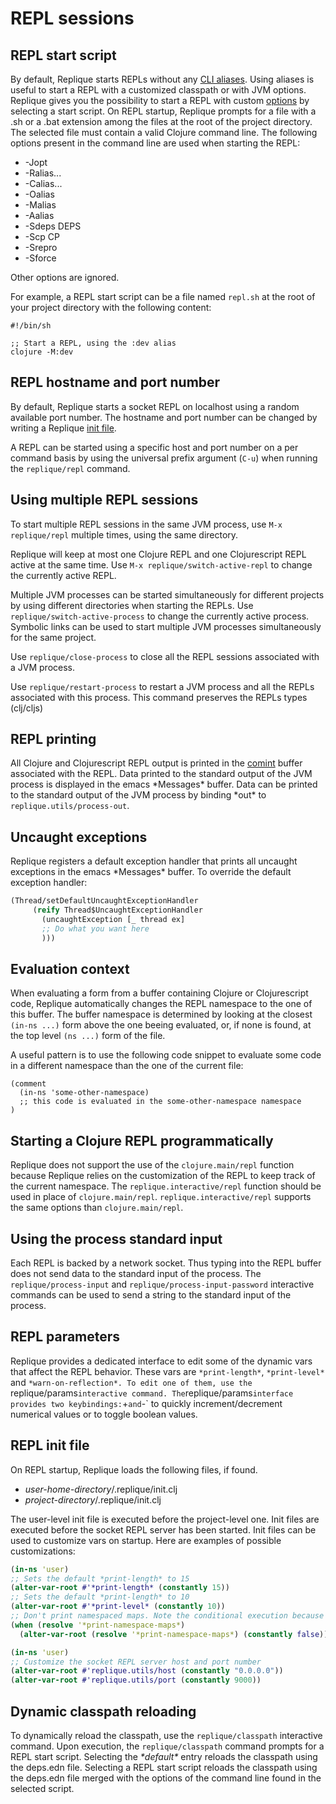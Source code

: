 # REPL sessions

## REPL start script

By default, Replique starts REPLs without any [CLI aliases](https://clojure.org/reference/deps_and_cli#_aliases).
Using aliases is useful to start a REPL with a customized classpath or with JVM options.
Replique gives you the possibility to start a REPL with custom [options](https://clojure.org/reference/deps_and_cli#_usage) by selecting a start script.
On REPL startup, Replique prompts for a file with a .sh or a .bat extension among the files at the root of the project directory.
The selected file must contain a valid Clojure command line. The following options present in the command line are used when starting the REPL:

- -Jopt
- -Ralias...
- -Calias...
- -Oalias
- -Malias
- -Aalias
- -Sdeps DEPS
- -Scp CP
- -Srepro
- -Sforce

Other options are ignored.

For example, a REPL start script can be a file named `repl.sh` at the root of your project directory with the following content:

```
#!/bin/sh

;; Start a REPL, using the :dev alias
clojure -M:dev
```

## REPL hostname and port number

By default, Replique starts a socket REPL on localhost using a random available port number.
The hostname and port number can be changed by writing a Replique [init file](https://github.com/EwenG/replique.el/blob/master/doc/repl-sessions.md#repl-init-file). 

A REPL can be started using a specific host and port number on a per command basis by using the universal prefix argument (`C-u`) when running the `replique/repl` command.

## Using multiple REPL sessions

To start multiple REPL sessions in the same JVM process, use `M-x replique/repl` multiple times, using the same directory.

Replique will keep at most one Clojure REPL and one Clojurescript REPL active at the same time. Use `M-x replique/switch-active-repl` to change the currently active REPL.

Multiple JVM processes can be started simultaneously for different projects by using different directories when starting the REPLs. Use `replique/switch-active-process` to change the currently active process. Symbolic links can be used to start multiple JVM processes simultaneously for the same project.

Use `replique/close-process` to close all the REPL sessions associated with a JVM process.

Use `replique/restart-process` to restart a JVM process and all the REPLs associated with this process. This command preserves the REPLs types (clj/cljs)

## REPL printing

All Clojure and Clojurescript REPL output is printed in the [comint](https://www.emacswiki.org/emacs/ComintMode) buffer associated with the REPL. Data printed to the standard output of the JVM process is displayed in the emacs \*Messages* buffer. Data can be printed to the standard output of the JVM process by binding \*out\* to `replique.utils/process-out`.

## Uncaught exceptions

Replique registers a default exception handler that prints all uncaught exceptions in the emacs \*Messages\* buffer. To override the default exception handler:

```clojure
(Thread/setDefaultUncaughtExceptionHandler
     (reify Thread$UncaughtExceptionHandler
       (uncaughtException [_ thread ex]
       ;; Do what you want here
       )))
```

## Evaluation context

When evaluating a form from a buffer containing Clojure or Clojurescript code, Replique automatically changes the REPL namespace to the one of this buffer. The buffer namespace is determined by looking at the closest `(in-ns ...)` form above the one beeing evaluated, or, if none is found, at the top level `(ns ...)` form of the file.

A useful pattern is to use the following code snippet to evaluate some code in a different namespace than the one of the current file:

```
(comment
  (in-ns 'some-other-namespace)
  ;; this code is evaluated in the some-other-namespace namespace
)
```

## Starting a Clojure REPL programmatically

Replique does not support the use of the `clojure.main/repl` function because Replique relies on the customization of the REPL to keep track of the current namespace. The `replique.interactive/repl` function should be used
in place of `clojure.main/repl`. `replique.interactive/repl` supports the same options than `clojure.main/repl`.

## Using the process standard input

Each REPL is backed by a network socket. Thus typing into the REPL buffer does not send data to the standard input of the process.
The `replique/process-input` and `replique/process-input-password` interactive commands can be used to send a string to the standard input of the process.

## REPL parameters

Replique provides a dedicated interface to edit some of the dynamic vars that affect the REPL behavior.
These vars are `*print-length*`, `*print-level*` and `*warn-on-reflection*. To edit one of them, use the `replique/params` interactive command.
The `replique/params` interface provides two keybindings: `+` and `-` to quickly increment/decrement numerical values or to toggle boolean values.

## REPL init file

On REPL startup, Replique loads the following files, if found. 

- *user-home-directory*/.replique/init.clj
- *project-directory*/.replique/init.clj

The user-level init file is executed before the project-level one.
Init files are executed before the socket REPL server has been started.
Init files can be used to customize vars on startup. Here are examples of possible customizations:

```clojure
(in-ns 'user)
;; Sets the default *print-length* to 15
(alter-var-root #'*print-length* (constantly 15))
;; Sets the default *print-length* to 10
(alter-var-root #'*print-level* (constantly 10))
;; Don't print namespaced maps. Note the conditional execution because namespaced maps were introduced in Clojure 1.9
(when (resolve '*print-namespace-maps*)
  (alter-var-root (resolve '*print-namespace-maps*) (constantly false)))
```

```clojure
(in-ns 'user)
;; Customize the socket REPL server host and port number
(alter-var-root #'replique.utils/host (constantly "0.0.0.0"))
(alter-var-root #'replique.utils/port (constantly 9000))
```

## Dynamic classpath reloading

To dynamically reload the classpath, use the `replique/classpath` interactive command.
Upon execution, the `replique/classpath` command prompts for a REPL start script.
Selecting the *\*default\** entry reloads the classpath using the deps.edn file.
Selecting a REPL start script reloads the classpath using the deps.edn file merged with the options of the command line found in the selected script.